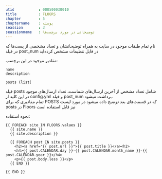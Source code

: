 ```yaml
---
utid           : 000500030010
title          : FLOORS
chapter        : 5
chaptername    : پوسته
seassion       : 3
seassionname   : توضیحاتی در مورد برچسب‌ها
---
```



<p>نام تمام طبقات موجود در سایت به همراه توضیحاتشان و تعداد مشخصی از پست‌ها که در فیلد post_num در فایل تنظیمات مشخص کرده‌اید</p>

<p>مقادیر موجود در این برچسب:</p>

<pre><code>name
description

posts (list)
</code></pre>

<p>فیلد posts شامل تعداد مشخص از آخرین ارسال‌های شماست، تعداد ارسال‌های موجود در این کلید از config.yml و فیلد post_num برداشت میشود. <br />
تمام مقادیری که برای POSTS که در قسمت‌های بعد توضیح داده میشود در مورد لیست posts در Floors نیز قابل استفاده است</p>

<p>نحوه‌ استفاده:</p>

<pre><code>{{ FOREACH site IN FLOORS.values }}
  {{ site.name }}
  {{ site.description }}

  {{ FOREACH post IN site.posts }}
    &lt;h2&gt;&lt;a href="{{ post.url }}"&gt;{{ post.title }}&lt;/a&gt;&lt;h2&gt;
    &lt;h4&gt;{{ post.CALENDAR.day }}-{{ post.CALENDAR.month_name }}-{{ post.CALENDAR.year }}&lt;/h4&gt;
    &lt;p&gt;{{ post.body.less }}&lt;/p&gt;
  {{ END }}

{{ END }}
</code></pre>


